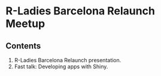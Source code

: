# R-Ladies Barcelona Relaunch Meetup

## Contents

1. R-Ladies Barcelona Relaunch presentation.
2. Fast talk: Developing apps with Shiny.
